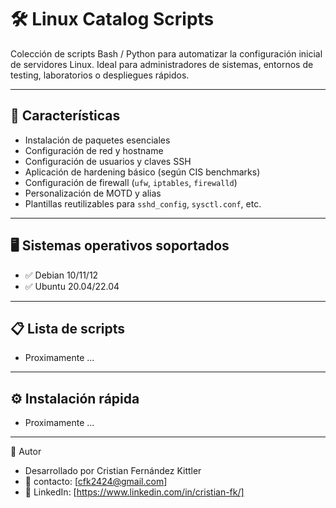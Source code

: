 # 🛠️ Linux Catalog Scripts

Colección de scripts Bash / Python para automatizar la configuración inicial de servidores Linux. Ideal para administradores de sistemas, entornos de testing, laboratorios o despliegues rápidos.

---

## 📌 Características

- Instalación de paquetes esenciales
- Configuración de red y hostname
- Configuración de usuarios y claves SSH
- Aplicación de hardening básico (según CIS benchmarks)
- Configuración de firewall (`ufw`, `iptables`, `firewalld`)
- Personalización de MOTD y alias
- Plantillas reutilizables para `sshd_config`, `sysctl.conf`, etc.

---

## 🖥️ Sistemas operativos soportados

- ✅ Debian 10/11/12
- ✅ Ubuntu 20.04/22.04

---

## 📋 Lista de scripts

- Proximamente ...

---

## ⚙️ Instalación rápida

- Proximamente ...



---



🙋 Autor
- Desarrollado por Cristian Fernández Kittler
- 📧 contacto: [cfk2424@gmail.com]
- 🔗 LinkedIn: [https://www.linkedin.com/in/cristian-fk/] 
